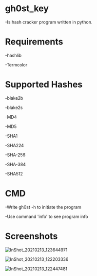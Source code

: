 # gh0st_key
-Is hash cracker program written in python. 

# Requirements
-hashlib

-Termcolor

# Supported Hashes
-blake2b

-blake2s 

-MD4

-MD5

-SHA1 

-SHA224 

-SHA-256 

-SHA-384 

-SHA512 

# CMD
-Write gh0st -h to initiate the program  

-Use command 'info' to see program info

# Screenshots
![InShot_20210213_123644971](https://user-images.githubusercontent.com/74001397/107862383-51e26880-6e55-11eb-9a07-c2994b291812.jpg)

![InShot_20210213_122203336](https://user-images.githubusercontent.com/74001397/107862411-6161b180-6e55-11eb-9a03-63253df91615.jpg)

![InShot_20210213_122447481](https://user-images.githubusercontent.com/74001397/107862465-b0a7e200-6e55-11eb-8e83-042e58450154.jpg)


